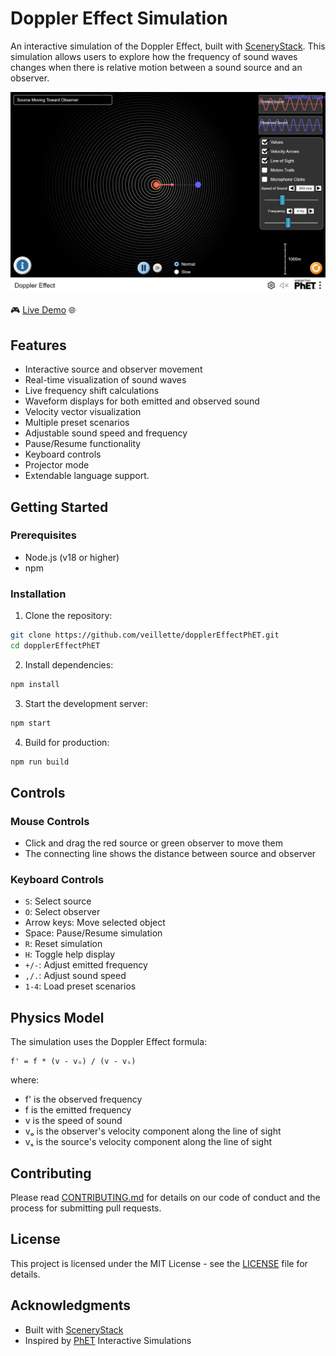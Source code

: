 # Doppler Effect Simulation

An interactive simulation of the Doppler Effect, built with [SceneryStack](https://github.com/sceneryStack). This simulation allows users to explore how the frequency of sound waves changes when there is relative motion between a sound source and an observer.

[![Interactive Doppler Effect simulation showing sound waves propagating from a moving red source to a blue observer. The visualization demonstrates frequency shifts with circular wave patterns and includes waveform displays showing the emitted and observed frequencies.](./assets/screenshot.png)](https://veillette.github.io/dopplerEffectPhET)

🎮 [Live Demo](https://veillette.github.io/dopplerEffectPhET) 🌐

## Features

- Interactive source and observer movement
- Real-time visualization of sound waves
- Live frequency shift calculations
- Waveform displays for both emitted and observed sound
- Velocity vector visualization
- Multiple preset scenarios
- Adjustable sound speed and frequency
- Pause/Resume functionality
- Keyboard controls
- Projector mode
- Extendable language support.

## Getting Started

### Prerequisites

- Node.js (v18 or higher)
- npm

### Installation

1. Clone the repository:

```bash
git clone https://github.com/veillette/dopplerEffectPhET.git
cd dopplerEffectPhET
```

2. Install dependencies:

```bash
npm install
```

3. Start the development server:

```bash
npm start
```

4. Build for production:

```bash
npm run build
```

## Controls

### Mouse Controls

- Click and drag the red source or green observer to move them
- The connecting line shows the distance between source and observer

### Keyboard Controls

- `S`: Select source
- `O`: Select observer
- Arrow keys: Move selected object
- Space: Pause/Resume simulation
- `R`: Reset simulation
- `H`: Toggle help display
- `+/-`: Adjust emitted frequency
- `,/.`: Adjust sound speed
- `1-4`: Load preset scenarios

## Physics Model

The simulation uses the Doppler Effect formula:

```
f' = f * (v - vₒ) / (v - vₛ)
```

where:

- f' is the observed frequency
- f is the emitted frequency
- v is the speed of sound
- vₒ is the observer's velocity component along the line of sight
- vₛ is the source's velocity component along the line of sight

## Contributing

Please read [CONTRIBUTING.md](CONTRIBUTING.md) for details on our code of conduct and the process for submitting pull requests.

## License

This project is licensed under the MIT License - see the [LICENSE](LICENSE) file for details.

## Acknowledgments

- Built with [SceneryStack](https://github.com/sceneryStack)
- Inspired by [PhET](https://phet.colorado.edu) Interactive Simulations
